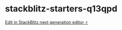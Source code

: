 # stackblitz-starters-q13qpd

[Edit in StackBlitz next generation editor ⚡️](https://stackblitz.com/~/github.com/phrey26/stackblitz-starters-q13qpd)